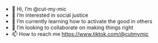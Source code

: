 - 👋 Hi, I’m @cut-my-mic
- 👀 I’m interested in social justice
- 🌱 I’m currently learning how to activate the good in others
- 💞️ I’m looking to collaborate on making things right
- 📫 How to reach me https://www.tiktok.com/@cutmymic

<!---
cut-my-mic/cut-my-mic is a ✨ special ✨ repository because its `README.md` (this file) appears on your GitHub profile.
You can click the Preview link to take a look at your changes.
--->
